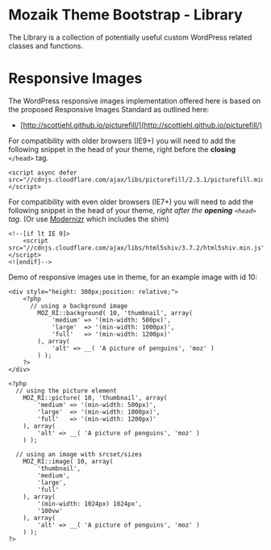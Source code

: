 # Mozaik Theme Bootstrap - Library

The Library is a collection of potentially useful custom WordPress related classes
and functions.

# Responsive Images

The WordPress responsive images implementation offered here is based on
the proposed Responsive Images Standard as outlined here:
 
- [http://scottjehl.github.io/picturefill/](http://scottjehl.github.io/picturefill/)

For compatibility with older browsers (IE9+) you will need to add the following snippet
in the head of your theme, right before the **closing** `</head>` tag.

	<script async defer src="//cdnjs.cloudflare.com/ajax/libs/picturefill/2.3.1/picturefill.min.js"></script>

For compatibility with even older browsers (IE7+) you will need to add the following snippet
in the head of your theme, *right after the **opening** `<head>` tag.* 
(Or use [Modernizr](http://modernizr.com/) which includes the shim)

	<!--[if lt IE 9]>
	    <script src="//cdnjs.cloudflare.com/ajax/libs/html5shiv/3.7.2/html5shiv.min.js"></script>
	<![endif]-->

Demo of responsive images use in theme, for an example image with id 10:

	<div style="height: 300px;position: relative;">
		<?php
		  // using a background image
			MOZ_RI::background( 10, 'thumbnail', array(
				'medium' => '(min-width: 500px)',
				'large'  => '(min-width: 1000px)',
				'full'   => '(min-width: 1200px)'
			), array(
				'alt' => __( 'A picture of penguins', 'moz' )
			) );
		?>
	</div>
	
	<?php
	  // using the picture element
		MOZ_RI::picture( 10, 'thumbnail', array(
			'medium' => '(min-width: 500px)',
			'large'  => '(min-width: 1000px)',
			'full'   => '(min-width: 1200px)'
		), array(
			'alt' => __( 'A picture of penguins', 'moz' )
		) );
	
	  // using an image with srcset/sizes
		MOZ_RI::image( 10, array(
			'thumbnail',
			'medium',
			'large',
			'full'
		), array(
			'(min-width: 1024px) 1024px',
			'100vw'
		), array(
			'alt' => __( 'A picture of penguins', 'moz' )
		) );
	?>
